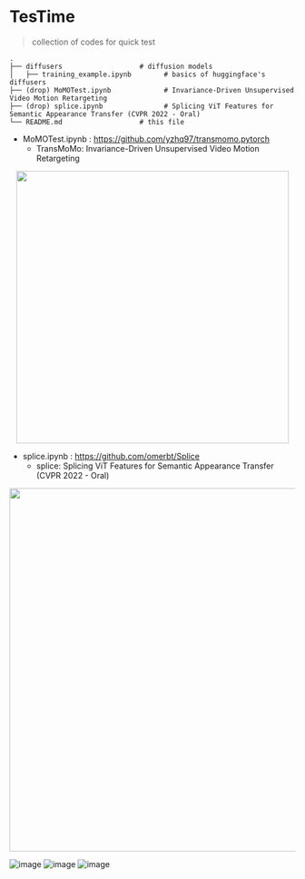# TesTime
> collection of codes for quick test

    .
    ├── diffusers                   # diffusion models
    │   ├── training_example.ipynb        # basics of huggingface's diffusers 
    ├── (drop) MoMOTest.ipynb             # Invariance-Driven Unsupervised Video Motion Retargeting
    ├── (drop) splice.ipynb               # Splicing ViT Features for Semantic Appearance Transfer (CVPR 2022 - Oral)
    └── README.md                   # this file


- MoMOTest.ipynb : https://github.com/yzhq97/transmomo.pytorch
   - TransMoMo: Invariance-Driven Unsupervised Video Motion Retargeting
<p align='center'>  
  <img src='https://yzhq97.github.io/assets/transmomo/dance.gif' width='480'/>
</p>

- splice.ipynb : https://github.com/omerbt/Splice
   - splice: Splicing ViT Features for Semantic Appearance Transfer (CVPR 2022 - Oral)
<p align='center'>  
  <img src='https://github.com/omerbt/Splice/blob/master/imgs/teaser.png'  width='640'/>
</p>

![image](https://github.com/secutron/TesTime/assets/1733748/5cbd34e9-933f-4101-aac0-4cbade73cd59)
![image](https://github.com/secutron/TesTime/assets/1733748/001e371a-a48d-4436-b56f-dc4897f97642)
![image](https://github.com/secutron/TesTime/assets/1733748/a673fd8e-20a2-447b-ac70-49f67eb38a1f)


